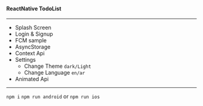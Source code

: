 #### ReactNative TodoList

***

- Splash Screen
- Login & Signup
- FCM sample
- AsyncStorage
- Context Api
- Settings
    - Change Theme `dark/Light`
    - Change Language `en/ar`
- Animated Api

***

`npm i` 
`npm run android` or `npm run ios`
